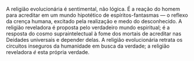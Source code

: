 ﻿A religião evolucionária é sentimental, não lógica. É a reação do homem para acreditar em um mundo hipotético de espíritos-fantasmas — o reflexo da crença humana, excitado pela realização e medo do desconhecido. A religião reveladora é proposta pelo verdadeiro mundo espiritual; é a resposta do cosmo supraintelectual à fome dos mortais de acreditar nas Deidades universais e depender delas. A religião evolucionária retrata os circuitos inseguros da humanidade em busca da verdade; a religião reveladora *é* esta própria verdade.